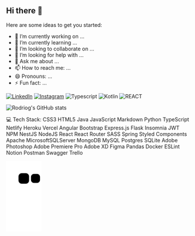 ## Hi there 👋


Here are some ideas to get you started:

- 🔭 I’m currently working on ...
- 🌱 I’m currently learning ...
- 👯 I’m looking to collaborate on ...
- 🤔 I’m looking for help with ...
- 💬 Ask me about ...
- 📫 How to reach me: ...
- 😄 Pronouns: ...
- ⚡ Fun fact: ...

[![LinkedIn](https://img.shields.io/badge/LinkedIn-0077B5?style=for-the-badge&logo=linkedin&logoColor=white)](https://www.linkedin.com/in/rodrigo-antunes-araujo/)
[![Instagram](https://img.shields.io/badge/Instagram-E4405F?style=for-the-badge&logo=instagram&logoColor=white)](https://www.linkedin.com/in/rodrigo-antunes-araujo/)
![Typescript](https://img.shields.io/badge/TypeScript-007ACC?style=for-the-badge&logo=typescript&logoColor=white)
![Kotlin](https://img.shields.io/badge/Kotlin-0095D5?&style=for-the-badge&logo=kotlin&logoColor=white)
![REACT](https://img.shields.io/badge/React-20232A?style=for-the-badge&logo=react&logoColor=61DAFB)

![Rodriog's GitHub stats](https://github-readme-stats.vercel.app/api?username=Rodrigo&show_icons=true&theme=radical)


💻 Tech Stack:
CSS3 HTML5 Java JavaScript Markdown Python TypeScript Netlify Heroku Vercel Angular Bootstrap Express.js Flask Insomnia JWT NPM NestJS NodeJS React React Router SASS Spring Styled Components Apache MicrosoftSQLServer MongoDB MySQL Postgres SQLite Adobe Photoshop Adobe Premiere Pro Adobe XD Figma Pandas Docker ESLint Notion Postman Swagger Trello

![snake gif](https://github.com/RodrigoAAraujo/RodrigoAAraujo/blob/output/github-contribution-grid-snake.svg)
